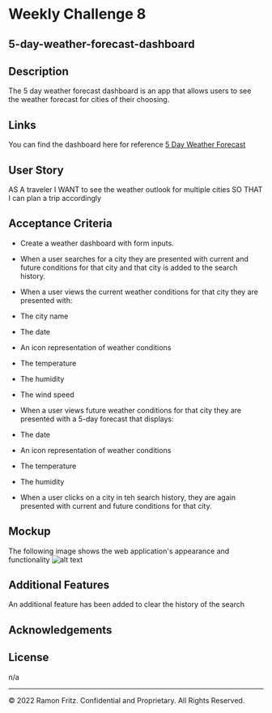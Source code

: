 # Weekly Challenge 8

## 5-day-weather-forecast-dashboard

## Description

The 5 day weather forecast dashboard is an app that allows users to see the weather forecast for cities of their choosing.

## Links
You can find the dashboard here for reference [5 Day Weather Forecast](https://urbanpatrol.github.io/5-day-weather-forecast-dashboard/index.html)

## User Story
AS A traveler
I WANT to see the weather outlook for multiple cities
SO THAT I can plan a trip accordingly

## Acceptance Criteria
* Create a weather dashboard with form inputs.
* When a user searches for a city they are presented with current and future conditions for that city and that city is added to the search history.

* When a user views the current weather conditions for that city they are presented with:
* The city name
* The date
* An icon representation of weather conditions
* The temperature
* The humidity
* The wind speed

* When a user views future weather conditions for that city they are presented with a 5-day forecast that displays:
* The date
* An icon representation of weather conditions
* The temperature
* The humidity

* When a user clicks on a city in teh search history, they are again presented with current and future conditions for that city.

## Mockup
The following image shows the web application's appearance and functionality
![alt text](./assets/images/weather-forecast.jpeg)

## Additional Features
An additional feature has been added to clear the history of the search

## Acknowledgements


## License

n/a



---

© 2022 Ramon Fritz. Confidential and Proprietary. All Rights Reserved.
